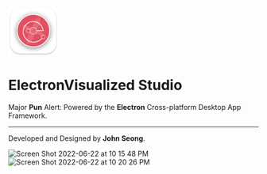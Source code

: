 <img width="100" alt="Icon-MacOS-512x512@1x" src="assets/icon.png">

# ElectronVisualized Studio

Major **Pun** Alert: Powered by the **Electron** Cross-platform Desktop App Framework.

---

Developed and Designed by **John Seong**.

<img width="846" alt="Screen Shot 2022-06-22 at 10 15 48 PM" src="https://user-images.githubusercontent.com/35755386/175192848-47c5e5b8-7b27-4c1e-95dc-07faf43fdc1f.png">

<img width="846" alt="Screen Shot 2022-06-22 at 10 20 26 PM" src="https://user-images.githubusercontent.com/35755386/175193318-7f01c06b-1880-47c1-ab7d-7f3ac8a3821a.png">

